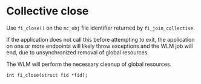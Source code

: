 # Collective close

Use `fi_close()` on the `mc_obj` file identifier returned by `fi_join_collective`.

If the application does not call this before attempting to exit, the application on one or more endpoints will likely throw exceptions and the WLM job will end, due to unsynchronized removal of global resources.

The WLM will perform the necessary cleanup of global resources.

```screen
int fi_close(struct fid *fid);
```
